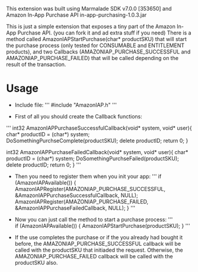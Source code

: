 This extension was built using Marmalade SDK v7.0.0 [353650] and Amazon In-App Purchase API in-app-purchasing-1.0.3.jar

This is just a simple extension that exposes a tiny part of the Amazon In-App Purchase API. (you can fork it and ad extra stuff if you need)
There is a method called AmazonIAPStartPurchase(char* productSKU) that will start the purchase process (only tested for CONSUMABLE and ENTITLEMENT products), and two Callbacks (AMAZONIAP_PURCHASE_SUCCESSFUL and AMAZONIAP_PURCHASE_FAILED) that will be called depending on the result of the transaction.


Usage
========================

- Include file:
'''
  #include "AmazonIAP.h"
'''


- First of all you should create the Callback functions:

'''
  int32 AmazonIAPPurchaseSuccessfulCallback(void* system, void* user){
    char* productID = (char*) system;
    DoSomethingPurchseComplete(productSKU);
    delete productID;
    return 0;
  }

  int32 AmazonIAPPurchaseFailedCallback(void* system, void* user){
    char* productID = (char*) system;
    DoSomethingPurchseFailed(productSKU);
    delete productID;
    return 0;
  }
'''

- Then you need to register them when you init your app:
'''
  if (AmazonIAPAvailable()) {
		AmazonIAPRegister(AMAZONIAP_PURCHASE_SUCCESSFUL, &AmazonIAPPurchaseSuccessfulCallback, NULL);
    AmazonIAPRegister(AMAZONIAP_PURCHASE_FAILED, &AmazonIAPPurchaseFailedCallback, NULL);
	}
''' 

- Now you can just call the method to start a purchase process:
'''   
  if (AmazonIAPAvailable()) {
    AmazonIAPStartPurchase(productSKU);
  }
''' 

- If the use completes the purchase or if the you already had bought it before, the AMAZONIAP_PURCHASE_SUCCESSFUL callback will be called with the productSKU that initiaded the request. Otherwise, the AMAZONIAP_PURCHASE_FAILED callback will be called with the productSKU also.

